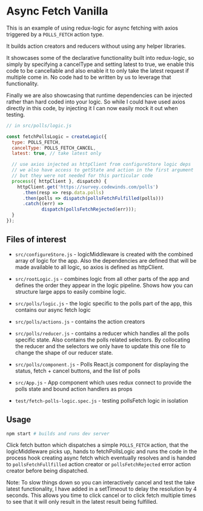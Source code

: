 # Async Fetch Vanilla

This is an example of using redux-logic for async fetching with axios triggered by a `POLLS_FETCH` action type.

It builds action creators and reducers without using any helper libraries.

It showcases some of the declarative functionality built into redux-logic, so simply by specifying a cancelType and setting latest to true, we enable this code to be cancellable and also enable it to only take the latest request if multiple come in. No code had to be written by us to leverage that functionality.

Finally we are also showcasing that runtime dependencies can be injected rather than hard coded into your logic. So while I could have used axios directly in this code, by injecting it I can now easily mock it out when testing.


```js
// in src/polls/logic.js

const fetchPollsLogic = createLogic({
  type: POLLS_FETCH,
  cancelType: POLLS_FETCH_CANCEL,
  latest: true, // take latest only

  // use axios injected as httpClient from configureStore logic deps
  // we also have access to getState and action in the first argument
  // but they were not needed for this particular code
  process({ httpClient }, dispatch) {
    httpClient.get('https://survey.codewinds.com/polls')
      .then(resp => resp.data.polls)
      .then(polls => dispatch(pollsFetchFulfilled(polls)))
      .catch((err) =>
             dispatch(pollsFetchRejected(err)));
  }
});
```

## Files of interest

 - `src/configureStore.js` - logicMiddleware is created with the combined array of logic for the app. Also the dependencies are defined that will be made available to all logic, so axios is defined as httpClient.

 - `src/rootLogic.js` - combines logic from all other parts of the app and defines the order they appear in the logic pipeline. Shows how you can structure large apps to easily combine logic.

 - `src/polls/logic.js` - the logic specific to the polls part of the app, this contains our async fetch logic

 - `src/polls/actions.js` - contains the action creators

 - `src/polls/reducer.js` - contains a reducer which handles all the polls specific state. Also contains the polls related selectors. By collocating the reducer and the selectors we only have to update this one file to change the shape of our reducer state.

 - `src/polls/component.js` - Polls React.js component for displaying the status, fetch + cancel buttons, and the list of polls

 - `src/App.js` - App component which uses redux connect to provide the polls state and bound action handlers as props

 - `test/fetch-polls-logic.spec.js` - testing pollsFetch logic in isolation

## Usage

```bash
npm start # builds and runs dev server
```

Click fetch button which dispatches a simple `POLLS_FETCH` action, that the logicMiddleware picks up, hands to fetchPollsLogic and runs the code in the process hook creating async fetch which eventually resolves and is handed to `pollsFetchFullfilled` action creator or `pollsFetchRejected` error action creator before being dispatched.

Note: To slow things down so you can interactively cancel and test the take latest functionality, I have added in a setTimeout to delay the resolution by 4 seconds. This allows you time to click cancel or to click fetch multiple times to see that it will only result in the latest result being fulfilled.
